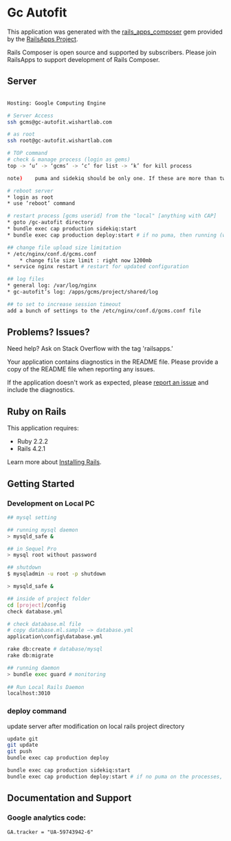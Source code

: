 Gc Autofit
================

This application was generated with the [rails_apps_composer](https://github.com/RailsApps/rails_apps_composer) gem
provided by the [RailsApps Project](http://railsapps.github.io/).

Rails Composer is open source and supported by subscribers. Please join RailsApps to support development of Rails Composer.


Server
-----------
```bash

Hosting: Google Computing Engine

# Server Access
ssh gcms@gc-autofit.wishartlab.com

# as root
ssh root@gc-autofit.wishartlab.com

# TOP command
# check & manage process (login as gems)
top -> ‘u’ -> ‘gcms’ -> ‘c’ for list -> ‘k’ for kill process

note)	 puma and sidekiq should be only one. If these are more than two, then kill all and restart it.

# reboot server
* login as root
* use ‘reboot’ command

# restart process [gcms userid] from the "local" [anything with CAP]
* goto /gc-autofit directory
* bundle exec cap production sidekiq:start
* bundle exec cap production deploy:start # if no puma, then running (web 504 error?)

## change file upload size limitation
* /etc/nginx/conf.d/gcms.conf
    * change file size limit : right now 1200mb
* service nginx restart # restart for updated configuration

## log files
* general log: /var/log/nginx
* gc-autofit’s log: /apps/gcms/project/shared/log

## to set to increase session timeout
add a bunch of settings to the /etc/nginx/conf.d/gcms.conf file
```



Problems? Issues?
-----------

Need help? Ask on Stack Overflow with the tag 'railsapps.'

Your application contains diagnostics in the README file. Please provide a copy of the README file when reporting any issues.

If the application doesn't work as expected, please [report an issue](https://github.com/RailsApps/rails_apps_composer/issues)
and include the diagnostics.

Ruby on Rails
-------------

This application requires:

- Ruby 2.2.2
- Rails 4.2.1

Learn more about [Installing Rails](http://railsapps.github.io/installing-rails.html).

Getting Started
---------------
### Development on Local PC

```bash
## mysql setting

## running mysql daemon
> mysqld_safe &

## in Sequel Pro
> mysql root without password 

## shutdown
$ mysqladmin -u root -p shutdown 

> mysqld_safe &

## inside of project folder
cd [project]/config
check database.yml

# check database.ml file
# copy database.ml.sample —> database.yml
application\config\database.yml

rake db:create # database/mysql 
rake db:migrate

## running daemon
> bundle exec guard # monitoring 
 
## Run Local Rails Daemon
localhost:3010
```

### deploy command

update server after modification on local rails project directory

```bash
update git 
git update
git push
bundle exec cap production deploy

bundle exec cap production sidekiq:start
bundle exec cap production deploy:start # if no puma on the processes, then running (web 504 error?)
```

Documentation and Support
-------------------------
### Google analytics code:
```
GA.tracker = "UA-59743942-6"
```
